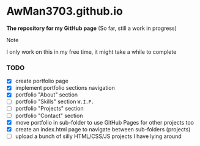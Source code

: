 # AwMan3703.github.io
**The repository for my GitHub page**
(So far, still a work in progress)
> [!NOTE]
> I only work on this in my free time, it might take a while to complete

### TODO
- [x] create portfolio page
- [x] implement portfolio sections navigation
- [x] portfolio "About" section
- [ ] portfolio "Skills" section `W.I.P.`
- [ ] portfolio "Projects" section
- [ ] portfolio "Contact" section
- [x] move portfolio in sub-folder to use GitHub Pages for other projects too
- [x] create an index.html page to navigate between sub-folders (projects)
- [ ] upload a bunch of silly HTML/CSS/JS projects I have lying around
